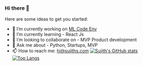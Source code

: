 ### Hi there 👋

<!--
**sujithhubpost/sujithhubpost** is a ✨ _special_ ✨ repository because its `README.md` (this file) appears on your GitHub profile.
-->
Here are some ideas to get you started:

- 🔭 I’m currently working on [ML Code Env](https://github.com/sujithhubpost/mlcode)
- 🌱 I’m currently learning - React Js
- 👯 I’m looking to collaborate on - MVP Product development
- 💬 Ask me about - Python, Startups, MVP 
- 📫 How to reach me: hi@sujiths.com
[![Sujith's GitHub stats](https://github-readme-stats.vercel.app/api?username=sujithhubpost&count_private=true&show_icons=true&layout=compact)](https://github.com/sujithhubpost) 
[![Top Langs](https://github-readme-stats.vercel.app/api/top-langs/?username=sujithhubpost)](https://github.com/sujithhubpost)
